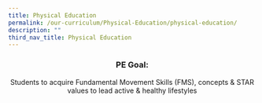```yaml
---
title: Physical Education
permalink: /our-curriculum/Physical-Education/physical-education/
description: ""
third_nav_title: Physical Education
---
```

<center><h3>PE Goal:</h3>Students to acquire Fundamental Movement Skills (FMS), concepts & STAR values to lead active & healthy lifestyles</center>
